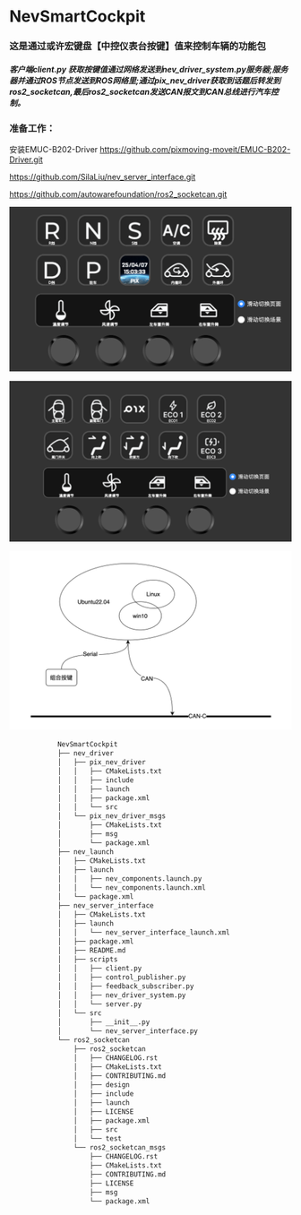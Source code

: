 # NevSmartCockpit

### 这是通过或许宏键盘【中控仪表台按键】值来控制车辆的功能包
##### 客户端client.py 获取按键值通过网络发送到nev_driver_system.py服务器;服务器并通过ROS节点发送到ROS网络里;通过pix_nev_driver获取到话题后转发到ros2_socketcan,最后ros2_socketcan发送CAN报文到CAN总线进行汽车控制。


### 准备工作：
安装EMUC-B202-Driver
https://github.com/pixmoving-moveit/EMUC-B202-Driver.git

https://github.com/SilaLiu/nev_server_interface.git

https://github.com/autowarefoundation/ros2_socketcan.git

![alt text](image.png)

![alt text](image-1.png)

![alt text](image-2.png)


                NevSmartCockpit
                ├── nev_driver
                │   ├── pix_nev_driver
                │   │   ├── CMakeLists.txt
                │   │   ├── include
                │   │   ├── launch
                │   │   ├── package.xml
                │   │   └── src
                │   └── pix_nev_driver_msgs
                │       ├── CMakeLists.txt
                │       ├── msg
                │       └── package.xml
                ├── nev_launch
                │   ├── CMakeLists.txt
                │   ├── launch
                │   │   ├── nev_components.launch.py
                │   │   └── nev_components.launch.xml
                │   └── package.xml
                ├── nev_server_interface
                │   ├── CMakeLists.txt
                │   ├── launch
                │   │   └── nev_server_interface_launch.xml
                │   ├── package.xml
                │   ├── README.md
                │   ├── scripts
                │   │   ├── client.py
                │   │   ├── control_publisher.py
                │   │   ├── feedback_subscriber.py
                │   │   ├── nev_driver_system.py
                │   │   └── server.py
                │   └── src
                │       ├── __init__.py
                │       └── nev_server_interface.py
                └── ros2_socketcan
                    ├── ros2_socketcan
                    │   ├── CHANGELOG.rst
                    │   ├── CMakeLists.txt
                    │   ├── CONTRIBUTING.md
                    │   ├── design
                    │   ├── include
                    │   ├── launch
                    │   ├── LICENSE
                    │   ├── package.xml
                    │   ├── src
                    │   └── test
                    └── ros2_socketcan_msgs
                        ├── CHANGELOG.rst
                        ├── CMakeLists.txt
                        ├── CONTRIBUTING.md
                        ├── LICENSE
                        ├── msg
                        └── package.xml